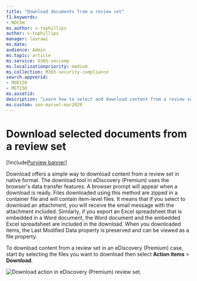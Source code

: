 ```yaml
---
title: "Download documents from a review set"
f1.keywords:
- NOCSH
ms.author: v-tophillips
author: v-tophillips
manager: laurawi
ms.date: 
audience: Admin
ms.topic: article
ms.service: O365-seccomp
ms.localizationpriority: medium
ms.collection: M365-security-compliance
search.appverid:
- MOE150
- MET150
ms.assetid: 
description: "Learn how to select and download content from a review set in eDiscovery (Premium) for presentations or external reviews."
ms.custom: seo-marvel-mar2020
---
```


# Download selected documents from a review set

[!include[Purview banner](../includes/purview-rebrand-banner.md)]

Download offers a simple way to download content from a review set in native format. The download tool in eDiscovery (Premium) uses the browser's data transfer features. A browser prompt will appear when a download is ready. Files downloaded using this method are zipped in a container file and will contain item-level files. It means that if you select to download an attachment, you will receive the email message with the attachment included. Similarly, if you export an Excel spreadsheet that is embedded in a Word document, the Word document and the embedded Excel spreadsheet are included in the download. When you downloaded items, the Last Modified Data property is preserved and can be viewed as a file property.

To download content from a review set in an eDiscovery (Premium) case, start by selecting the files you want to download then select **Action items** > **Download**.

![Download action in eDiscovery (Premium) review set.](../media/eDiscoDownload.png)

